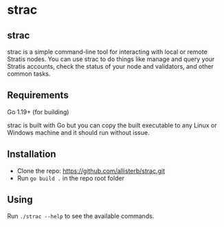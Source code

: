 # strac

## strac
strac is a simple command-line tool for interacting with local or remote Stratis nodes. You can use strac to do things like manage and query your Stratis accounts, check the status of your node and validators, and other common tasks. 

## Requirements
Go 1.19+ (for building)

strac is built with Go but you can copy the built executable to any Linux or Windows machine and it should run without issue.

## Installation
* Clone the repo: https://github.com/allisterb/strac.git
* Run `go build .` in the repo root folder

## Using
Run `./strac --help` to see the available commands.
